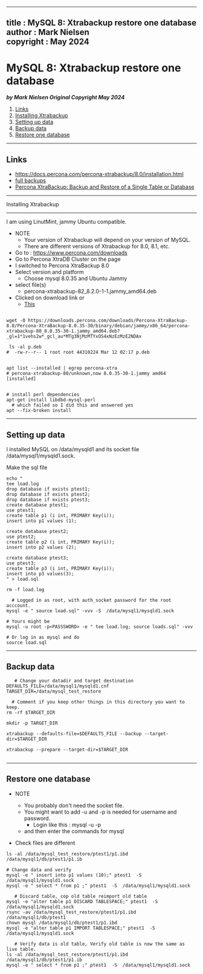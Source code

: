  
---
title : MySQL 8: Xtrabackup restore one database
author : Mark Nielsen  
copyright : May 2024  
---


MySQL 8: Xtrabackup restore one database
==============================

_**by Mark Nielsen
Original Copyright May 2024**_

1. [Links](#links)
2. [Installing Xtrabackup](#i)
3. [Setting up data](#s)
4. [Backup data](#b)
5. [Restore one database](#r)


* * *
<a name=Links></a>Links
-----
* https://docs.percona.com/percona-xtrabackup/8.0/installation.html
* [full backups](https://docs.percona.com/percona-xtrabackup/8.0/create-full-backup.html#:~:text=To%20create%20a%20backup%2C%20run,the%20location%20of%20those%2C%20too.)
* [Percona XtraBackup: Backup and Restore of a Single Table or Database](https://www.percona.com/blog/percona-xtrabackup-backup-and-restore-of-a-single-table-or-database/)

* * *
<a name=i></a> Installing Xtrabackup

-----

I am using LinutMint, jammy Ubuntu compatible.

* NOTE
    * Your version of Xtrabackup will depend on your version of MySQL.
    * There are different versions of Xtrabackup for 8.0, 8.1, etc. 
* Go to : https://www.percona.com/downloads
* Go to Percona XtraDB Cluster on the page
* I switched to Percona XtraBackup 8.0
* Select version and platform
   * Choose mysql 8.0.35 and Ubuntu Jammy
* select file(s)
    * percona-xtrabackup-82_8.2.0-1-1.jammy_amd64.deb
* Clicked on download link or
    * [This](https://downloads.percona.com/downloads/Percona-XtraBackup-8.0/Percona-XtraBackup-8.0.35-30/binary/debian/jammy/x86_64/percona-xtrabackup-80_8.0.35-30-1.jammy_amd64.deb?_gl=1*1vehs2w*_gcl_au*MTg3NjMzMTYxOS4xNzEzMzE2NDAx)

```

wget -O https://downloads.percona.com/downloads/Percona-XtraBackup-8.0/Percona-XtraBackup-8.0.35-30/binary/debian/jammy/x86_64/percona-xtrabackup-80_8.0.35-30-1.jammy_amd64.deb?_gl=1*1vehs2w*_gcl_au*MTg3NjMzMTYxOS4xNzEzMzE2NDAx

 ls -al p.deb
#  -rw-r--r-- 1 root root 44310224 Mar 12 02:17 p.deb


apt list --installed | egrep percona-xtra
# percona-xtrabackup-80/unknown,now 8.0.35-30-1.jammy amd64 [installed]


# install perl dependencies
apt-get install libdbd-mysql-perl
  # which failed so I did this and answered yes
apt --fix-broken install

```

* * *
<a name=s></a>Setting up data
-----

I installed MySQL on /data/mysqld1 and its socket file /data/mysql1/mysqld1.sock.

Make the sql file
```
echo "
tee load.log
drop database if exists ptest1;
drop database if exists ptest2;
drop database if exists ptest3;
create database ptest1;
use ptest1;
create table p1 (i int, PRIMARY Key(i));
insert into p1 values (1);

create database ptest2;
use ptest2;
create table p2 (i int, PRIMARY Key(i));
insert into p2 values (2);

create database ptest3;
use ptest3;
create table p3 (i int, PRIMARY Key(i));
insert into p3 values(3);
" > load.sql

rm -f load.log

  # Logged in as root, with auth_socket password for the root acccount. 
mysql -e " source load.sql" -vvv -S  /data/mysql1/mysqld1.sock

# Yours might be
mysql -u root -p<PASSSWORD> -e " tee load.log; source loads.sql" -vvv

# Or log in as mysql and do
source load.sql

```

* * *
<a name=b></a>Backup data
-----

```
   # Change your datadir and target destination
DEFAULTS_FILE=/data/mysql1/mysqld1.cnf
TARGET_DIR=/data/mysql_test_restore

  # Comment if you keep other things in this directory you want to keep. 
rm -rf $TARGET_DIR

mkdir -p TARGET_DIR

xtrabackup --defaults-file=$DEFAULTS_FILE --backup --target-dir=$TARGET_DIR

xtrabackup --prepare --target-dir=$TARGET_DIR


```


* * *
<a name=r></a>Restore one database
-----

* NOTE
    * You probably don't need the socket file.
    * You might want to add -u and -p is needed for username and password.
        * Login like this : mysql -u <NAME> -p
	* and then enter the commands for mysql

* Check files are different
```
ls -al /data/mysql_test_restore/ptest1/p1.ibd /data/mysql1/db/ptest1/p1.ib

# Change data and verify
mysql -e " insert into p1 values (10);" ptest1  -S  /data/mysql1/mysqld1.sock
mysql -e " select * from p1 ;" ptest1  -S  /data/mysql1/mysqld1.sock  

   # Discard table, cop old table reimport old table
mysql -e "alter table p1 DISCARD TABLESPACE;" ptest1  -S  /data/mysql1/mysqld1.sock
rsync -av /data/mysql_test_restore/ptest1/p1.ibd /data/mysql1/db/ptest1
chown mysql /data/mysql1/db/ptest1/p1.ibd
mysql -e "alter table p1 IMPORT TABLESPACE;" ptest1  -S  /data/mysql1/mysqld1.sock  

   # Verify data is old table, Verify old table is now the same as live table. 
ls -al /data/mysql_test_restore/ptest1/p1.ibd /data/mysql1/db/ptest1/p1.ib
mysql -e " select * from p1 ;" ptest1  -S  /data/mysql1/mysqld1.sock 

```


